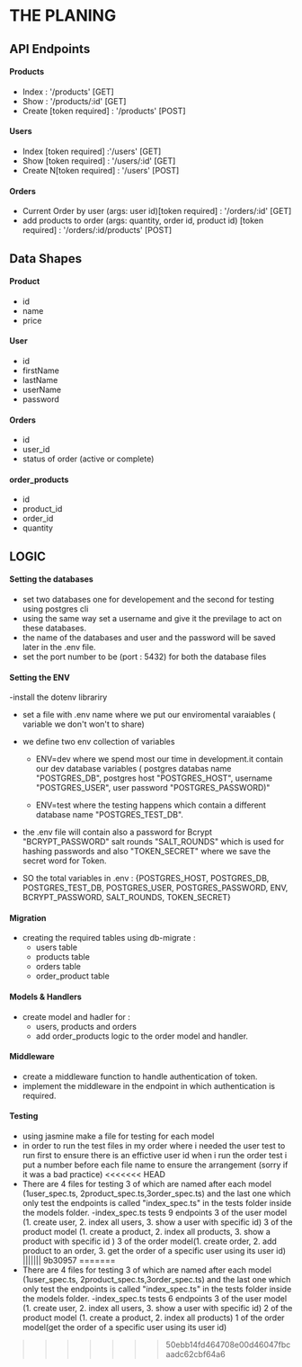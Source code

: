 # THE PLANING

## API Endpoints

#### Products

- Index : '/products' [GET]
- Show : '/products/:id' [GET]
- Create [token required] : '/products' [POST]

#### Users

- Index [token required] :'/users' [GET]
- Show [token required] : '/users/:id' [GET]
- Create N[token required] : '/users' [POST]

#### Orders

- Current Order by user (args: user id)[token required] : '/orders/:id' [GET]
- add products to order (args: quantity, order id, product id) [token required] : '/orders/:id/products' [POST]

## Data Shapes

#### Product

- id
- name
- price

#### User

- id
- firstName
- lastName
- userName
- password

#### Orders

- id
- user_id
- status of order (active or complete)

#### order_products

- id
- product_id
- order_id
- quantity

## LOGIC

#### Setting the databases

- set two databases one for developement and the second for testing using postgres cli
- using the same way set a username and give it the previlage to act on these databases.
- the name of the databases and user and the password will be saved later in the .env file.
- set the port number to be (port : 5432) for both the database files

#### Setting the ENV

-install the dotenv librariry

- set a file with .env name where we put our enviromental varaiables
  ( variable we don't won't to share)
- we define two env collection of variables

  - ENV=dev where we spend most our time in development.it contain our dev database variables
    ( postgres databas name "POSTGRES_DB", postgres host "POSTGRES_HOST", username "POSTGRES_USER", user password "POSTGRES_PASSWORD)"

  - ENV=test where the testing happens which contain a different database name "POSTGRES_TEST_DB".

- the .env file will contain also a password for Bcrypt "BCRYPT_PASSWORD" salt rounds "SALT_ROUNDS"
  which is used for hashing passwords and also "TOKEN_SECRET" where we save the secret word for Token.

- SO the total variables in .env :
  {POSTGRES_HOST, POSTGRES_DB, POSTGRES_TEST_DB, POSTGRES_USER, POSTGRES_PASSWORD, ENV, BCRYPT_PASSWORD, SALT_ROUNDS, TOKEN_SECRET}

#### Migration

- creating the required tables using db-migrate :
  - users table
  - products table
  - orders table
  - order_product table

#### Models & Handlers

- create model and hadler for :
  - users, products and orders
  - add order_products logic to the order model and handler.

#### Middleware

- create a middleware function to handle authentication of token.
- implement the middleware in the endpoint in which authentication is required.

#### Testing

- using jasmine make a file for testing for each model
- in order to run the test files in my order where i needed the user test to run
  first to ensure there is an effictive user id when i run the order test i put a
  number before each file name to ensure the arrangement (sorry if it was a bad practice)
<<<<<<< HEAD
- There are 4 files for testing 3 of which are named after each model (1user_spec.ts, 2product_spec.ts,3order_spec.ts) and the last one which only test the endpoints is called "index_spec.ts" in the tests folder inside the models folder.
  -index_spec.ts tests 9 endpoints 3 of the user model (1. create user, 2. index all users, 3. show a user with specific id) 3 of the product model (1. create a product, 2. index all products, 3. show a product with specific id ) 3 of the order model(1. create order, 2. add product to an order, 3. get the order of a specific user using its user id)
||||||| 9b30957
=======
- There are 4 files for testing 3 of which are named after each model    (1user_spec.ts, 2product_spec.ts,3order_spec.ts) and the last one which only test the endpoints is called "index_spec.ts" in the tests folder inside the models folder.
-index_spec.ts tests 6 endpoints 3 of the user model (1. create user, 2. index all users, 3. show a user with specific id) 2 of the product model (1. create a product, 2. index all products) 1 of the order model(get the order of a specific user using its user id)
>>>>>>> 50ebb14fd464708e00d46047fbcaadc62cbf64a6
